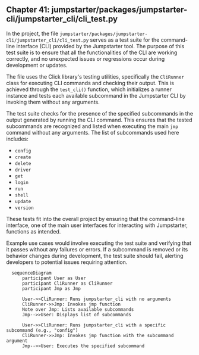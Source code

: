 ## Chapter 41: jumpstarter/packages/jumpstarter-cli/jumpstarter_cli/cli_test.py

 In the project, the file `jumpstarter/packages/jumpstarter-cli/jumpstarter_cli/cli_test.py` serves as a test suite for the command-line interface (CLI) provided by the Jumpstarter tool. The purpose of this test suite is to ensure that all the functionalities of the CLI are working correctly, and no unexpected issues or regressions occur during development or updates.

   The file uses the Click library's testing utilities, specifically the `CliRunner` class for executing CLI commands and checking their output. This is achieved through the `test_cli()` function, which initializes a runner instance and tests each available subcommand in the Jumpstarter CLI by invoking them without any arguments.

   The test suite checks for the presence of the specified subcommands in the output generated by running the CLI command. This ensures that the tested subcommands are recognized and listed when executing the main `jmp` command without any arguments. The list of subcommands used here includes:

   - `config`
   - `create`
   - `delete`
   - `driver`
   - `get`
   - `login`
   - `run`
   - `shell`
   - `update`
   - `version`

   These tests fit into the overall project by ensuring that the command-line interface, one of the main user interfaces for interacting with Jumpstarter, functions as intended.

   Example use cases would involve executing the test suite and verifying that it passes without any failures or errors. If a subcommand is removed or its behavior changes during development, the test suite should fail, alerting developers to potential issues requiring attention.

 ```mermaid
   sequenceDiagram
       participant User as User
       participant CliRunner as CliRunner
       participant Jmp as Jmp

       User->>CliRunner: Runs jumpstarter_cli with no arguments
       CliRunner->>Jmp: Invokes jmp function
       Note over Jmp: Lists available subcommands
       Jmp-->>User: Displays list of subcommands

       User->>CliRunner: Runs jumpstarter_cli with a specific subcommand (e.g., "config")
       CliRunner->>Jmp: Invokes jmp function with the subcommand argument
       Jmp-->>User: Executes the specified subcommand
   ```